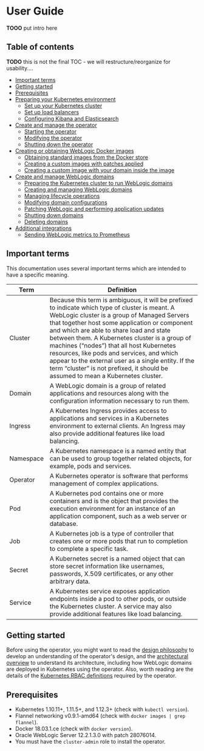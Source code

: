 # User Guide

**TOOO** put intro here

## Table of contents

**TODO** this is not the final TOC - we will restructure/reorganize for usability....

* [Important terms](#important-terms)
* [Getting started](#getting-started)
* [Prerequisites](#prerequisites)
* [Preparing your Kubernetes environment](prepare-k8s.md)
  * [Set up your Kubernetes cluster](prepare-k8s.md#set-up-your-kubernetes-cluster)
  * [Set up load balancers](load-balancing.md)
  * [Configuring Kibana and Elasticsearch](prepare-k8s.md#configuring-kibana-and-elasticsearch)
* [Create and manage the operator](install.md)
  * [Starting the operator](install.md#starting-the-operator)
  * [Modifying the operator](install.md#modifying-the-operator)
  * [Shutting down the operator](install.md#shutting-down-the-operator)
* [Creating or obtaining WebLogic Docker images](weblogic-docker-images.md)
  * [Obtaining standard images from the Docker store](weblogic-docker-images.md#obtaining-standard-images-from-the-docker-store)
  * [Creating a custom images with patches applied](weblogic-docker-images.md#creating-a-custom-images-with-patches-applied)
  * [Creating a custom image with your domain inside the image](weblogic-docker-images.md#creating-a-custom-image-with-your-domain-inside-the-image)
* [Create and manage WebLogic domains](domains.md)
  * [Preparing the Kubernetes cluster to run WebLogic domains](domains.md#preparing-the-kubernetes-cluster-to-run-weblogic-domains)
  * [Creating and managing WebLogic domains](domains.md#creating-and-managing-weblogic-domains)
  * [Managing lifecycle operations](domains.md#managing-lifecycle-operations)
  * [Modifying domain configurations](domains.md#modifying-domain-configurations)
  * [Patching WebLogic and performing application updates](domains.md#patching-weblogic-and-performing-application-updates)
  * [Shutting down domains](domains.md#shutting-down-domains)
  * [Deleting domains](domains.md#deleting-domains)
* [Additional integrations](additional-integrations.md)
  * [Sending WebLogic metrics to Prometheus](additional-integrations.md#sending-weblogic-metrics-to-prometheus)


## Important terms

This documentation uses several important terms which are intended to have a specific meaning.

|Term	| Definition |
| --- | --- |
| Cluster	| Because this term is ambiguous, it will be prefixed to indicate which type of cluster is meant.  A WebLogic cluster is a group of Managed Servers that together host some application or component and which are able to share load and state between them.  A Kubernetes cluster is a group of machines (“nodes”) that all host Kubernetes resources, like pods and services, and which appear to the external user as a single entity.  If the term “cluster” is not prefixed, it should be assumed to mean a Kubernetes cluster. |
| Domain	| A WebLogic domain is a group of related applications and resources along with the configuration information necessary to run them. |
| Ingress	| A Kubernetes Ingress provides access to applications and services in a Kubernetes environment to external clients.  An Ingress may also provide additional features like load balancing. |
| Namespace	| A Kubernetes namespace is a named entity that can be used to group together related objects, for example, pods and services. |
| Operator	| A Kubernetes operator is software that performs management of complex applications. |
| Pod	    | A Kubernetes pod contains one or more containers and is the object that provides the execution environment for an instance of an application component, such as a web server or database. |
| Job	    | A Kubernetes job is a type of controller that creates one or more pods that run to completion to complete a specific task. |
| Secret	| A Kubernetes secret is a named object that can store secret information like usernames, passwords, X.509 certificates, or any other arbitrary data. |
| Service	| A Kubernetes service exposes application endpoints inside a pod to other pods, or outside the Kubernetes cluster.  A service may also provide additional features like load balancing. |

## Getting started

Before using the operator, you might want to read the [design philosophy](design.md) to develop an understanding of the operator's design, and the [architectural overview](architecture.md) to understand its architecture, including how WebLogic domains are deployed in Kubernetes using the operator. Also, worth reading are the details of the [Kubernetes RBAC definitions](rbac.md) required by the operator.

## Prerequisites

* Kubernetes 1.10.11+, 1.11.5+, and 1.12.3+  (check with `kubectl version`).
* Flannel networking v0.9.1-amd64 (check with `docker images | grep flannel`).
* Docker 18.03.1.ce (check with `docker version`).
* Oracle WebLogic Server 12.2.1.3.0 with patch 28076014.
* You must have the `cluster-admin` role to install the operator.

